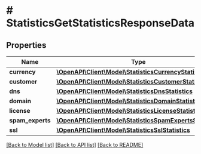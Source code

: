 # # StatisticsGetStatisticsResponseData

## Properties

Name | Type | Description | Notes
------------ | ------------- | ------------- | -------------
**currency** | [**\OpenAPI\Client\Model\StatisticsCurrencyStatistics**](StatisticsCurrencyStatistics.md) |  | [optional]
**customer** | [**\OpenAPI\Client\Model\StatisticsCustomerStatistics**](StatisticsCustomerStatistics.md) |  | [optional]
**dns** | [**\OpenAPI\Client\Model\StatisticsDnsStatistics**](StatisticsDnsStatistics.md) |  | [optional]
**domain** | [**\OpenAPI\Client\Model\StatisticsDomainStatistics**](StatisticsDomainStatistics.md) |  | [optional]
**license** | [**\OpenAPI\Client\Model\StatisticsLicenseStatistics**](StatisticsLicenseStatistics.md) |  | [optional]
**spam_experts** | [**\OpenAPI\Client\Model\StatisticsSpamExpertsStatistics**](StatisticsSpamExpertsStatistics.md) |  | [optional]
**ssl** | [**\OpenAPI\Client\Model\StatisticsSslStatistics**](StatisticsSslStatistics.md) |  | [optional]

[[Back to Model list]](../../README.md#models) [[Back to API list]](../../README.md#endpoints) [[Back to README]](../../README.md)
